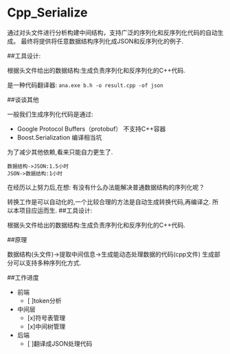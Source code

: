 # Cpp_Serialize

通过对头文件进行分析构建中间结构，支持广泛的序列化和反序列化代码的自动生成。
最终将提供将任意数据结构序列化成JSON和反序列化的例子.

##工具设计:

根据头文件给出的数据结构:生成负责序列化和反序列化的C++代码.

是一种代码翻译器:
`ana.exe b.h -o result.cpp -of json`


##谈谈其他

一般我们生成序列化代码是通过:
- Google Protocol Buffers（protobuf）
不支持C++容器
- Boost.Serialization
编译相当坑

为了减少其他依赖,看来只能自力更生了.
```
数据结构->JSON:1.5小时
JSON->数据结构:1小时
```
在经历以上努力后,在想:
有没有什么办法能解决普通数据结构的序列化呢？

转换工作是可以自动化的,一个比较合理的方法是自动生成转换代码,再编译之.
所以本项目应运而生.
##工具设计:

根据头文件给出的数据结构:生成负责序列化和反序列化的C++代码.


##原理

数据结构(头文件)->提取中间信息->生成能动态处理数据的代码(cpp文件)
生成部分可以支持多种序列化方式.

##工作进度
- 前端
	- [ ]token分析
- 中间层
	- [x]符号表管理
	- [x]中间树管理
- 后端
	- [ ]翻译成JSON处理代码


